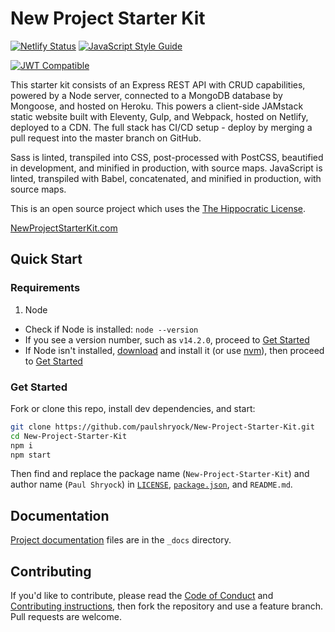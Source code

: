# New Project Starter Kit

[![Netlify Status][netlify-deploy-badge]][netlify-deploys] [![JavaScript Style Guide][standard-badge]][standard]

[![JWT Compatible][jwt-compatible-badge]][jwt]

This starter kit consists of an Express REST API with CRUD capabilities, powered by a Node server, connected to a MongoDB database by Mongoose, and hosted on Heroku. This powers a client-side JAMstack static website built with Eleventy, Gulp, and Webpack, hosted on Netlify, deployed to a CDN. The full stack has CI/CD setup - deploy by merging a pull request into the master branch on GitHub.

Sass is linted, transpiled into CSS, post-processed with PostCSS, beautified in development, and minified in production, with source maps. JavaScript is linted, transpiled with Babel, concatenated, and minified in production, with source maps.

This is an open source project which uses the [The Hippocratic License][license].

[NewProjectStarterKit.com][npsk]

## Quick Start

### Requirements

1. Node
  - Check if Node is installed: `node --version`
  - If you see a version number, such as `v14.2.0`, proceed to [Get Started](#get-started)
  - If Node isn't installed, [download][node-download] and install it (or use [nvm][nvm]), then proceed to [Get Started](#get-started)

### Get Started

Fork or clone this repo, install dev dependencies, and start:

```bash
git clone https://github.com/paulshryock/New-Project-Starter-Kit.git
cd New-Project-Starter-Kit
npm i
npm start
```

Then find and replace the package name (`New-Project-Starter-Kit`) and author name (`Paul Shryock`) in [`LICENSE`][license], [`package.json`][pkg], and `README.md`.

## Documentation

[Project documentation][docs] files are in the `_docs` directory.

## Contributing

If you'd like to contribute, please read the [Code of Conduct][code-of-conduct] and [Contributing instructions][contributing], then fork the repository and use a feature branch. Pull requests are welcome.

[netlify-deploy-badge]: https://api.netlify.com/api/v1/badges/4a56c891-9260-44a1-a4b6-6e9522bc37a8/deploy-status
[netlify-deploys]: https://app.netlify.com/sites/newprojectstarterkit/deploys
[standard-badge]: https://img.shields.io/badge/code_style-standard-brightgreen.svg
[standard]: https://standardjs.com
[jwt-compatible-badge]: http://jwt.io/img/badge-compatible.svg
[jwt]: https://jwt.io/
[npsk]: https://newprojectstarterkit.com/
[license]: https://firstdonoharm.dev/
[node-download]: https://nodejs.org/en/download/
[nvm]: https://github.com/nvm-sh/nvm
[pkg]: package.json
[docs]: https://docs.newprojectstarterkit.com/
[code-of-conduct]: blob/master/CODE_OF_CONDUCT.md
[contributing]: blob/master/CONTRIBUTING.md
